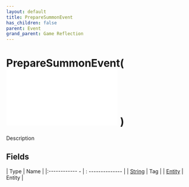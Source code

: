 ```yaml
---
layout: default
title: PrepareSummonEvent
has_children: false
parent: Event
grand_parent: Game Reflection
---
```

# PrepareSummonEvent( ![ EntityEventBase ](game-reflection/events/entity_event_base.md) )
Description 

## Fields
| Type | Name |
|:------------ - | : -------------- |
| [String](game-reflection/components/string.md) | Tag |
| [Entity](game-reflection/classes/entity.md) | Entity |

